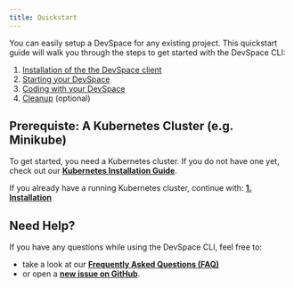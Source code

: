 ```yaml
---
title: Quickstart
---
```


You can easily setup a DevSpace for any existing project. This quickstart guide will walk you through the steps to get started with the DevSpace CLI:
1. [Installation of the the DevSpace client](/docs/getting-started/installation)
2. [Starting your DevSpace](/docs/getting-started/start)
3. [Coding with your DevSpace](/docs/getting-started/coding)
4. [Cleanup](/docs/getting-started/cleanup) (optional)

## Prerequiste: A Kubernetes Cluster (e.g. Minikube)
To get started, you need a Kubernetes cluster. If you do not have one yet, check out our **[Kubernetes Installation Guide](/docs/advanced/kubernetes)**.

If you already have a running Kubernetes cluster, continue with: **[1. Installation](/docs/getting-started/installation)**

## Need Help?
If you have any questions while using the DevSpace CLI, feel free to:
- take a look at our **[Frequently Asked Questions (FAQ)](/docs/getting-started/faq)**
- or open a **[new issue on GitHub](https://github.com/covexo/devspace/issues/new?labels=kind%2Fquestion&title=Question:)**.
